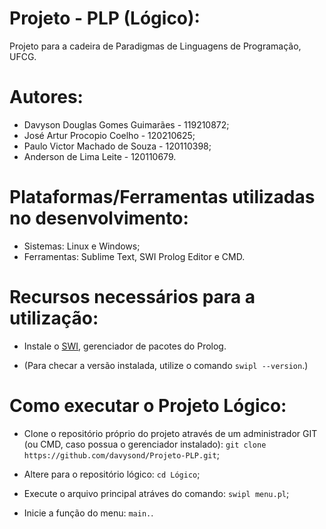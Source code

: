 # Projeto - PLP (Lógico):
 Projeto para a cadeira de Paradigmas de Linguagens de Programação, UFCG.

# Autores:
- Davyson Douglas Gomes Guimarães - 119210872;
- José Artur Procopio Coelho - 120210625;
- Paulo Victor Machado de Souza - 120110398;
- Anderson de Lima Leite - 120110679.

# Plataformas/Ferramentas utilizadas no desenvolvimento:

- Sistemas: Linux e Windows;
- Ferramentas: Sublime Text, SWI Prolog Editor e CMD.

# Recursos necessários para a utilização:

- Instale o [SWI](https://www.swi-prolog.org/Download.html), gerenciador de pacotes do Prolog.

- (Para checar a versão instalada, utilize o comando `swipl --version`.)

# Como executar o Projeto Lógico:

- Clone o repositório próprio do projeto através de um administrador GIT (ou CMD, caso possua o gerenciador instalado): `git clone https://github.com/davysond/Projeto-PLP.git`;

- Altere para o repositório lógico: `cd Lógico`;

- Execute o arquivo principal atráves do comando: `swipl menu.pl`;

- Inicie a função do menu: `main.`. 